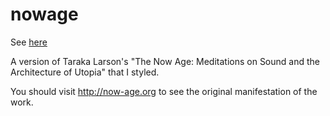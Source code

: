 nowage
======
See [here]

A version of Taraka Larson's "The Now Age: Meditations on Sound and the Architecture of Utopia" that I styled.

You should visit http://now-age.org to see the original manifestation of the work.

[here]: http://jlmitch5.github.io/sandboxes/nowage
